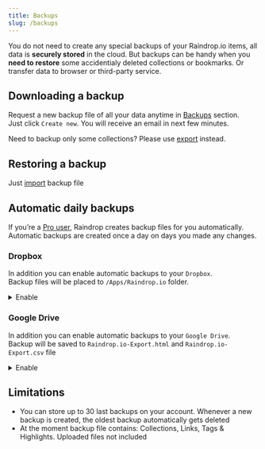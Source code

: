 ```yaml
---
title: Backups
slug: /backups
---
```


You do not need to create any special backups of your Raindrop.io items, all data is **securely stored** in the cloud.
But backups can be handy when you **need to restore** some accidentialy deleted collections or bookmarks.
Or transfer data to browser or third-party service.

## Downloading a backup
Request a new backup file of all your data anytime in [Backups](https://app.raindrop.io/settings/backups) section.   
Just click `Create new`. You will receive an email in next few minutes.

Need to backup only some collections? Please use [export](../export/index.md) instead.

## Restoring a backup
Just [import](../../getting-started/import.md) backup file

## Automatic daily backups
If you’re a [Pro user](../../billing/premium-features.md), Raindrop creates backup files for you automatically.
Automatic backups are created once a day on days you made any changes.


### Dropbox
In addition you can enable automatic backups to your `Dropbox`.   
Backup files will be placed to `/Apps/Raindrop.io` folder.

<details><summary>
Enable
</summary>

1. Visit [settings page](https://app.raindrop.io/settings/backups)
2. Turn on/off particular account in `Cloud backup` section
3. Shortly after first backup will be made

</details>

### Google Drive
In addition you can enable automatic backups to your `Google Drive`.   
Backup will be saved to `Raindrop.io-Export.html` and `Raindrop.io-Export.csv` file

<details><summary>
Enable
</summary>

1. Visit [settings page](https://app.raindrop.io/settings/backups)
2. Turn on/off particular account in `Cloud backup` section
3. Shortly after first backup will be made

</details>

## Limitations
- You can store up to 30 last backups on your account. Whenever a new backup is created, the oldest backup automatically gets deleted
- At the moment backup file contains: Collections, Links, Tags & Highlights. Uploaded files not included